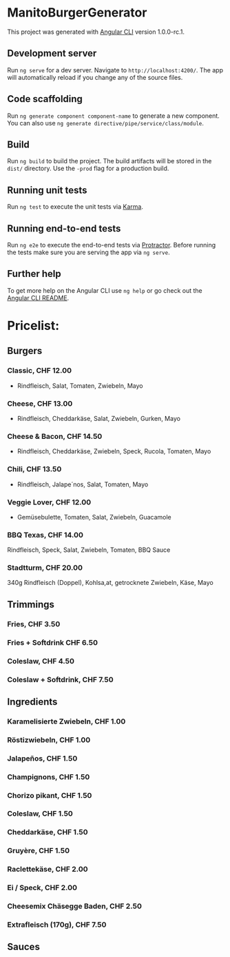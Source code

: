 # ManitoBurgerGenerator

This project was generated with [Angular CLI](https://github.com/angular/angular-cli) version 1.0.0-rc.1.

## Development server
Run `ng serve` for a dev server. Navigate to `http://localhost:4200/`. The app will automatically reload if you change any of the source files.

## Code scaffolding

Run `ng generate component component-name` to generate a new component. You can also use `ng generate directive/pipe/service/class/module`.

## Build

Run `ng build` to build the project. The build artifacts will be stored in the `dist/` directory. Use the `-prod` flag for a production build.

## Running unit tests

Run `ng test` to execute the unit tests via [Karma](https://karma-runner.github.io).

## Running end-to-end tests

Run `ng e2e` to execute the end-to-end tests via [Protractor](http://www.protractortest.org/).
Before running the tests make sure you are serving the app via `ng serve`.

## Further help

To get more help on the Angular CLI use `ng help` or go check out the [Angular CLI README](https://github.com/angular/angular-cli/blob/master/README.md).


# Pricelist:

## Burgers

### Classic, CHF 12.00
- Rindfleisch, Salat, Tomaten, Zwiebeln, Mayo

### Cheese, CHF 13.00
- Rindfleisch, Cheddarkäse, Salat, Zwiebeln, Gurken, Mayo

### Cheese & Bacon, CHF 14.50
- Rindfleisch, Cheddarkäse, Zwiebeln, Speck, Rucola, Tomaten, Mayo

### Chili, CHF 13.50
- Rindfleisch, Jalape´nos, Salat, Tomaten, Mayo

### Veggie Lover, CHF 12.00
 - Gemüsebulette, Tomaten, Salat, Zwiebeln, Guacamole
 
### BBQ Texas, CHF 14.00
Rindfleisch, Speck, Salat, Zwiebeln, Tomaten, BBQ Sauce

### Stadtturm, CHF 20.00
340g Rindfleisch (Doppel), Kohlsa,at, getrocknete Zwiebeln, Käse, Mayo

## Trimmings

### Fries, CHF 3.50
### Fries + Softdrink CHF 6.50
### Coleslaw, CHF 4.50
### Coleslaw + Softdrink, CHF 7.50

## Ingredients

### Karamelisierte Zwiebeln, CHF 1.00
### Röstizwiebeln, CHF 1.00
### Jalapeños, CHF 1.50
### Champignons, CHF 1.50
### Chorizo pikant, CHF 1.50
### Coleslaw, CHF 1.50
### Cheddarkäse, CHF 1.50
### Gruyère, CHF 1.50
### Raclettekäse, CHF 2.00
### Ei / Speck, CHF 2.00
### Cheesemix Chäsegge Baden, CHF 2.50
### Extrafleisch (170g), CHF 7.50

## Sauces

